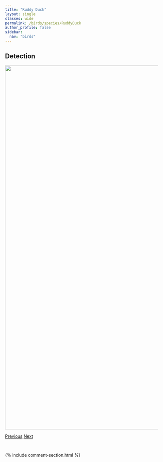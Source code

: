 ```yaml
---
title: "Ruddy Duck"
layout: single
classes: wide
permalink: /birds/species/RuddyDuck
author_profile: false
sidebar:
  nav: "birds"
---
```


<h2>Detection</h2>

<a href="https://drive.google.com/uc?export=view&id=1Xft21KBrhiuJ3nlMexvoq-nQm38PmjJR">
<img src="https://drive.google.com/uc?export=view&id=1Xft21KBrhiuJ3nlMexvoq-nQm38PmjJR" height = "1200" width = "800">
</a>

<a href="/DevelopmentWebsite/birds/species/RustyBlackbird" class="pagination--pager" title="Rusty Blackbird">Previous</a> <a href="/DevelopmentWebsite/birds/species/RuffedGrouse" class="pagination--pager" title="Ruffed Grouse">Next</a>

<p>&nbsp;</p>

{% include comment-section.html %}
